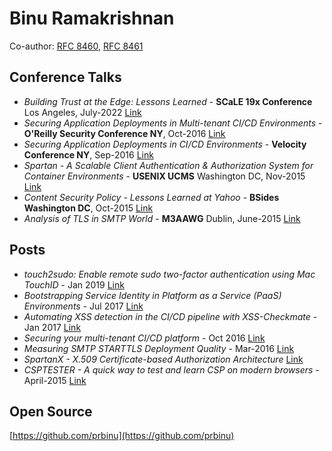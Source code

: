 # Binu Ramakrishnan

Co-author: [RFC 8460](https://tools.ietf.org/html/rfc8460), [RFC 8461](https://tools.ietf.org/html/rfc8461)

## Conference Talks
* *Building Trust at the Edge: Lessons Learned* - **SCaLE 19x Conference** Los Angeles, July-2022
[Link](https://www.socallinuxexpo.org/sites/default/files/presentations/Building%20Trust%20at%20the%20Edge_%20Lessons%20Learned.pdf)
* *Securing Application Deployments in Multi-tenant CI/CD Environments* - **O'Reilly Security Conference NY**, Oct-2016
[Link](https://www.slideshare.net/BinuRamakrishnan/securing-application-deployments-in-multitenant-cicd-environments)
* *Securing Application Deployments in CI/CD Environments* - **Velocity Conference NY**, Sep-2016
[Link](https://www.slideshare.net/BinuRamakrishnan/securing-application-deployments-in-cicd-environments)
* *Spartan - A Scalable Client Authentication & Authorization System for Container Environments* - **USENIX UCMS** Washington DC, Nov-2015
[Link](https://www.slideshare.net/BinuRamakrishnan/a-scalable-client-authentication-authorization-service-for-containerbased-environments)
* *Content Security Policy - Lessons Learned at Yahoo* - **BSides Washington DC**, Oct-2015
[Link](https://www.slideshare.net/BinuRamakrishnan/content-security-policy-lessons-learned-at-yahoo-55438493)
* *Analysis of TLS in SMTP World* - **M3AAWG** Dublin, June-2015
[Link](https://www.slideshare.net/BinuRamakrishnan/analysis-of-tls-in-smtp-world)

## Posts
* *touch2sudo: Enable remote sudo two-factor authentication using Mac TouchID* - Jan 2019
[Link](https://medium.com/@prbinu/touch2sudo-enable-remote-sudo-two-factor-authentication-using-mac-touch-id-df638b7da594)
* *Bootstrapping Service Identity in Platform as a Service (PaaS) Environments* - Jul 2017
[Link](https://github.com/yahoo/spartan/blob/master/doc/identity-bootstrapping.md)
* *Automating XSS detection in the CI/CD pipeline with XSS-Checkmate* - Jan 2017 
[Link](https://www.oreilly.com/learning/automating-xss-detection-in-the-ci-cd-pipeline-with-xss-checkmate)
* *Securing your multi-tenant CI/CD platform* - Oct 2016
[Link](https://www.oreilly.com/ideas/securing-your-multi-tenant-cicd-platform)
* *Measuring SMTP STARTTLS Deployment Quality* - Mar-2016 
[Link](https://yahoo-security.tumblr.com/post/141495385400/measuring-smtp-starttls-deployment-quality)
* *SpartanX - X.509 Certificate-based Authorization Architecture* [Link](https://github.com/yahoo/spartan/blob/master/doc/spartanX.md#spartanx---x509-certificate-based-authorization-architecture)
* *CSPTESTER - A quick way to test and learn CSP on modern browsers* - April-2015
[Link](https://yahooeng.tumblr.com/post/117515291106/web-security-introducing-csptesterio-a-quick)

## Open Source

[https://github.com/prbinu](https://github.com/prbinu)

